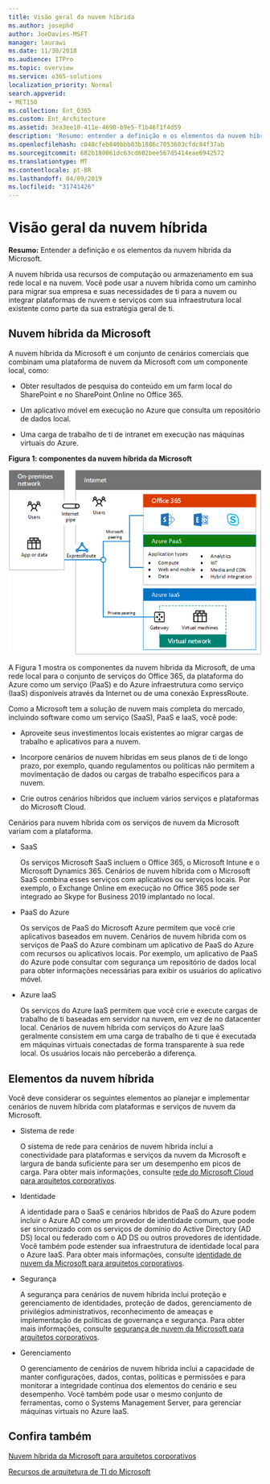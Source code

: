 ```yaml
---
title: Visão geral da nuvem híbrida
ms.author: josephd
author: JoeDavies-MSFT
manager: laurawi
ms.date: 11/30/2018
ms.audience: ITPro
ms.topic: overview
ms.service: o365-solutions
localization_priority: Normal
search.appverid:
- MET150
ms.collection: Ent_O365
ms.custom: Ent_Architecture
ms.assetid: 3ea3ee10-411e-4690-b9e5-f1b46f1f4d59
description: 'Resumo: entender a definição e os elementos da nuvem híbrida da Microsoft.'
ms.openlocfilehash: c048cfeb840bbb03b1886c7053603cfdc84f37ab
ms.sourcegitcommit: 682b180061dc63cd602bee567d5414eae6942572
ms.translationtype: MT
ms.contentlocale: pt-BR
ms.lasthandoff: 04/09/2019
ms.locfileid: "31741426"
---
```

# <a name="hybrid-cloud-overview"></a>Visão geral da nuvem híbrida

 **Resumo:** Entender a definição e os elementos da nuvem híbrida da Microsoft.
  
A nuvem híbrida usa recursos de computação ou armazenamento em sua rede local e na nuvem. Você pode usar a nuvem híbrida como um caminho para migrar sua empresa e suas necessidades de ti para a nuvem ou integrar plataformas de nuvem e serviços com sua infraestrutura local existente como parte da sua estratégia geral de ti.
  
## <a name="microsoft-hybrid-cloud"></a>Nuvem híbrida da Microsoft

A nuvem híbrida da Microsoft é um conjunto de cenários comerciais que combinam uma plataforma de nuvem da Microsoft com um componente local, como: 
  
- Obter resultados de pesquisa do conteúdo em um farm local do SharePoint e no SharePoint Online no Office 365.
    
- Um aplicativo móvel em execução no Azure que consulta um repositório de dados local.
    
- Uma carga de trabalho de ti de intranet em execução nas máquinas virtuais do Azure.
    
**Figura 1: componentes da nuvem híbrida da Microsoft**

![Componentes da nuvem híbrida da Microsoft](media/Hybrid-Poster/MS-Hybrid-Cloud.png)
  
A Figura 1 mostra os componentes da nuvem híbrida da Microsoft, de uma rede local para o conjunto de serviços do Office 365, da plataforma do Azure como um serviço (PaaS) e do Azure infraestrutura como serviço (IaaS) disponíveis através da Internet ou de uma conexão ExpressRoute.
  
Como a Microsoft tem a solução de nuvem mais completa do mercado, incluindo software como um serviço (SaaS), PaaS e IaaS, você pode:
  
- Aproveite seus investimentos locais existentes ao migrar cargas de trabalho e aplicativos para a nuvem.
    
- Incorpore cenários de nuvem híbridas em seus planos de ti de longo prazo, por exemplo, quando regulamentos ou políticas não permitem a movimentação de dados ou cargas de trabalho específicos para a nuvem.
    
- Crie outros cenários híbridos que incluem vários serviços e plataformas do Microsoft Cloud.
    
Cenários para nuvem híbrida com os serviços de nuvem da Microsoft variam com a plataforma.
  
- SaaS
    
    Os serviços Microsoft SaaS incluem o Office 365, o Microsoft Intune e o Microsoft Dynamics 365. Cenários de nuvem híbrida com o Microsoft SaaS combina esses serviços com aplicativos ou serviços locais. Por exemplo, o Exchange Online em execução no Office 365 pode ser integrado ao Skype for Business 2019 implantado no local.
    
- PaaS do Azure
    
    Os serviços de PaaS do Microsoft Azure permitem que você crie aplicativos baseados em nuvem. Cenários de nuvem híbrida com os serviços de PaaS do Azure combinam um aplicativo de PaaS do Azure com recursos ou aplicativos locais. Por exemplo, um aplicativo de PaaS do Azure pode consultar com segurança um repositório de dados local para obter informações necessárias para exibir os usuários do aplicativo móvel.
    
- Azure IaaS
    
    Os serviços do Azure IaaS permitem que você crie e execute cargas de trabalho de ti baseadas em servidor na nuvem, em vez de no datacenter local. Cenários de nuvem híbrida com serviços do Azure IaaS geralmente consistem em uma carga de trabalho de ti que é executada em máquinas virtuais conectadas de forma transparente à sua rede local. Os usuários locais não perceberão a diferença.
    
## <a name="elements-of-hybrid-cloud"></a>Elementos da nuvem híbrida

Você deve considerar os seguintes elementos ao planejar e implementar cenários de nuvem híbrida com plataformas e serviços de nuvem da Microsoft.
  
- Sistema de rede
    
    O sistema de rede para cenários de nuvem híbrida inclui a conectividade para plataformas e serviços da nuvem da Microsoft e largura de banda suficiente para ser um desempenho em picos de carga. Para obter mais informações, consulte [rede do Microsoft Cloud para arquitetos corporativos](microsoft-cloud-networking-for-enterprise-architects.md).
    
- Identidade
    
    A identidade para o SaaS e cenários híbridos de PaaS do Azure podem incluir o Azure AD como um provedor de identidade comum, que pode ser sincronizado com os serviços de domínio do Active Directory (AD DS) local ou federado com o AD DS ou outros provedores de identidade. Você também pode estender sua infraestrutura de identidade local para o Azure IaaS. Para obter mais informações, consulte [identidade de nuvem da Microsoft para arquitetos corporativos](microsoft-cloud-it-architecture-resources.md#identity).
    
- Segurança
    
    A segurança para cenários de nuvem híbrida inclui proteção e gerenciamento de identidades, proteção de dados, gerenciamento de privilégios administrativos, reconhecimento de ameaças e implementação de políticas de governança e segurança. Para obter mais informações, consulte [segurança de nuvem da Microsoft para arquitetos corporativos](microsoft-cloud-it-architecture-resources.md#security).
    
- Gerenciamento
    
    O gerenciamento de cenários de nuvem híbrida inclui a capacidade de manter configurações, dados, contas, políticas e permissões e para monitorar a integridade contínua dos elementos do cenário e seu desempenho. Você também pode usar o mesmo conjunto de ferramentas, como o Systems Management Server, para gerenciar máquinas virtuais no Azure IaaS.
    
## <a name="see-also"></a>Confira também


[Nuvem híbrida da Microsoft para arquitetos corporativos](microsoft-hybrid-cloud-for-enterprise-architects.md)
  
[Recursos de arquitetura de TI do Microsoft](microsoft-cloud-it-architecture-resources.md)

